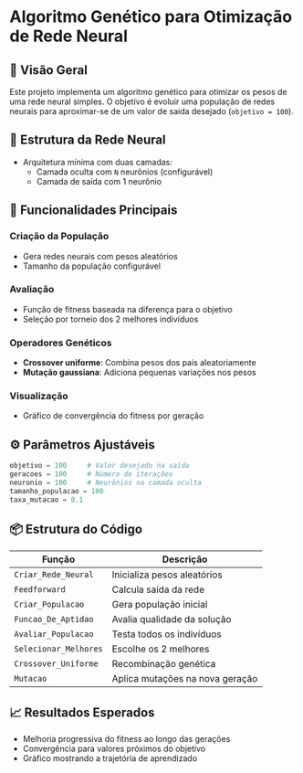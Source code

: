 # Algoritmo Genético para Otimização de Rede Neural

## 📌 Visão Geral
Este projeto implementa um algoritmo genético para otimizar os pesos de uma rede neural simples. O objetivo é evoluir uma população de redes neurais para aproximar-se de um valor de saída desejado (`objetivo = 100`).

## 🧠 Estrutura da Rede Neural
- Arquitetura mínima com duas camadas:
  - Camada oculta com `N` neurônios (configurável)
  - Camada de saída com 1 neurônio

## 🔧 Funcionalidades Principais
### Criação da População
- Gera redes neurais com pesos aleatórios
- Tamanho da população configurável

### Avaliação
- Função de fitness baseada na diferença para o objetivo
- Seleção por torneio dos 2 melhores indivíduos

### Operadores Genéticos
- **Crossover uniforme**: Combina pesos dos pais aleatoriamente
- **Mutação gaussiana**: Adiciona pequenas variações nos pesos

### Visualização
- Gráfico de convergência do fitness por geração

## ⚙️ Parâmetros Ajustáveis
```python
objetivo = 100     # Valor desejado na saída
geracoes = 100     # Número de iterações
neuronio = 100     # Neurônios na camada oculta
tamanho_populacao = 100
taxa_mutacao = 0.1
```

## 📦 Estrutura do Código

| Função                | Descrição                                  |
|-----------------------|-------------------------------------------|
| `Criar_Rede_Neural`   | Inicializa pesos aleatórios               |
| `Feedforward`         | Calcula saída da rede                    |
| `Criar_Populacao`     | Gera população inicial                   |
| `Funcao_De_Aptidao`   | Avalia qualidade da solução              |
| `Avaliar_Populacao`   | Testa todos os indivíduos                |
| `Selecionar_Melhores` | Escolhe os 2 melhores                    |
| `Crossover_Uniforme`  | Recombinação genética                    |
| `Mutacao`            | Aplica mutações na nova geração          |

## 📈 Resultados Esperados

- Melhoria progressiva do fitness ao longo das gerações
- Convergência para valores próximos do objetivo
- Gráfico mostrando a trajetória de aprendizado
